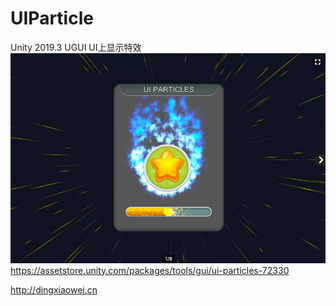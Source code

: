 # UIParticle
Unity 2019.3 UGUI UI上显示特效
![](1.png)
https://assetstore.unity.com/packages/tools/gui/ui-particles-72330

http://dingxiaowei.cn
